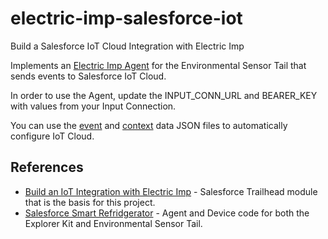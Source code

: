 # electric-imp-salesforce-iot
Build a Salesforce IoT Cloud Integration with Electric Imp

Implements an [Electric Imp Agent](https://raw.githubusercontent.com/shadit/electric-imp-salesforce-iot/master/SmartRefrigerator_IoT.agent.nut) for the Environmental Sensor Tail that sends events to Salesforce IoT Cloud.

In order to use the Agent, update the INPUT_CONN_URL and BEARER_KEY with values from your Input Connection.

You can use the [event](https://raw.githubusercontent.com/shadit/electric-imp-salesforce-iot/master/Freezer_Event.json) and [context](https://raw.githubusercontent.com/shadit/electric-imp-salesforce-iot/master/Freezer_Context.json) data JSON files to automatically configure IoT Cloud.

## References
* [Build an IoT Integration with Electric Imp](https://trailhead.salesforce.com/projects/workshop-electric-imp) - Salesforce Trailhead module that is the basis for this project.
* [Salesforce Smart Refridgerator](https://github.com/electricimp/Salesforce/blob/master/examples/SmartRefrigerator/README.md) - Agent and Device code for both the Explorer Kit and Environmental Sensor Tail.
